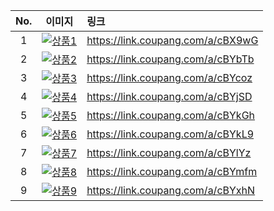| No. | 이미지 | 링크 |
|:---:|:---:|:---|
| 1 | [![상품1](https://github.com/user-attachments/assets/fecb2135-0c90-43e5-af45-a8459e0685d9)](https://link.coupang.com/a/cBX9wG) | https://link.coupang.com/a/cBX9wG |
| 2 | [![상품2](https://github.com/user-attachments/assets/3d0ebe11-c99d-490b-aa48-32426da5817a)](https://link.coupang.com/a/cBYbTb) | https://link.coupang.com/a/cBYbTb |
| 3 | [![상품3](https://github.com/user-attachments/assets/af559a30-f5db-436d-aa46-34cb28ceb2e1)](https://link.coupang.com/a/cBYcoz) | https://link.coupang.com/a/cBYcoz |
| 4 | [![상품4](https://github.com/user-attachments/assets/d898b4ad-2921-4265-ae77-d5fe663ffc6c)](https://link.coupang.com/a/cBYjSD) | https://link.coupang.com/a/cBYjSD |
| 5 | [![상품5](https://github.com/user-attachments/assets/acf8614d-0361-4ba3-ae89-36503f975213)](https://link.coupang.com/a/cBYkGh) | https://link.coupang.com/a/cBYkGh |
| 6 | [![상품6](https://github.com/user-attachments/assets/49b7d555-9660-42f8-b2a2-2176d214edd6)](https://link.coupang.com/a/cBYkL9) | https://link.coupang.com/a/cBYkL9 |
| 7 | [![상품7](https://github.com/user-attachments/assets/e460215d-f6e2-4cd4-955f-15d95746d90e)](https://link.coupang.com/a/cBYlYz) | https://link.coupang.com/a/cBYlYz |
| 8 | [![상품8](https://github.com/user-attachments/assets/4195111b-8cd6-451c-afc7-3a14a6a5b023)](https://link.coupang.com/a/cBYmfm) | https://link.coupang.com/a/cBYmfm |
| 9 | [![상품9](https://github.com/user-attachments/assets/6cc086e9-32f1-4b89-a8a4-12e107600ec9)](https://link.coupang.com/a/cBYxhN) | https://link.coupang.com/a/cBYxhN |
